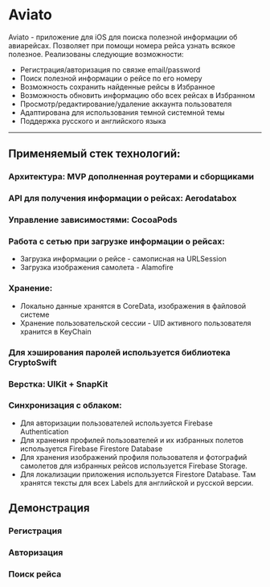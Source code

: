 # Aviato

Aviato - приложение для iOS для поиска полезной информации об авиарейсах. Позволяет при помощи номера рейса узнать всякое полезное. Реализованы следующие возможности:

* Регистрация/авторизация по связке email/password
* Поиск полезной информации о рейсе по его номеру
* Возможность сохранить найденные рейсы в Избранное
* Возможность обновить информацию обо всех рейсах в Избранном
* Просмотр/редактирование/удаление аккаунта пользователя
* Адаптирована для использования темной системной темы
* Поддержка русского и английского языка

___

## Применяемый стек технологий:
### Архитектура: MVP дополненная роутерами и сборщиками
### API для получения информации о рейсах: Aerodatabox
### Управление зависимостями: CocoaPods  
### Работа с сетью при загрузке информации о рейсах:  
* Загрузка информации о рейсе - самописная на URLSession
* Загрузка изображения самолета - Alamofire
### Хранение:
* Локально данные хранятся в CoreData, изображения в файловой системе
* Хранение пользовательской сессии - UID активного пользователя хранится в KeyChain
### Для хэширования паролей используется библиотека CryptoSwift
### Верстка: UIKit + SnapKit
### Синхронизация с облаком:
* Для авторизации пользователей используется Firebase Authentication
* Для хранения профилей пользователей и их избранных полетов используется Firebase Firestore Database
* Для хранения изображений профиля пользователя и фотографий самолетов для избранных рейсов используется Firebase Storage.
* Для локализации приложения используется Firestore Database. Там хранятся тексты для всех Labels для английской и русской версии.

## Демонстрация
### Регистрация
### Авторизация
### Поиск рейса


